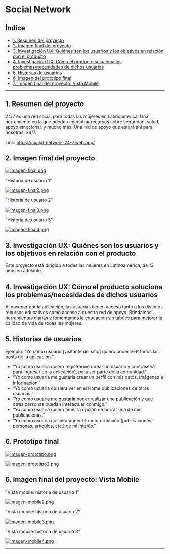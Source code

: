 # Social Network

## Índice

* [1. Resumen del proyecto](#2-resumen-del-proyecto)
* [2. Imagen final del proyecto](#2-imagen-final-del-proyecto)
* [3. Investigación UX: Quiénes son los usuarios y los objetivos en relación con el producto](#2-investigación-ux-quiénes-son-los-usuarios-y-los-objetivos-en-relación-con-el-producto)
* [4. Investigación UX: Cómo el producto soluciona los problemas/necesidades de dichos usuarios](#4-investigación-ux-cómo-el-producto-soluciona-los-problemasnecesidades-de-dichos-usuarios)
* [5. Historias de usuarios](#5-historias-de-usuarios)
* [6. Imagen del prototipo final](#6-imagen-del-prototipo-final)
* [7. Imagen final del proyecto: Vista Mobile](#7-imagen-final-del-proyecto-vista-mobile)


***

## 1. Resumen del proyecto

24/7 es una red social para todas las mujeres en Latinoamérica. Una herramiento en la que pueden encontrar recursos sobre seguridad, salud, apoyo emocional, y mucho más. Una red de apoyo que estará ahí para nosotras, 24/7.

Link: https://social-network-24-7.web.app/



## 2. Imagen final del proyecto
[![imagen-final.png](https://i.postimg.cc/2jG7RqGQ/imagen-final.png)](https://postimg.cc/py9FKLgr)

"Historia de usuario 1"

[![imagen-final2.png](https://i.postimg.cc/1tCXMZ0q/imagen-final2.png)](https://postimg.cc/mz9T2J5L)

"Historia de usuario 2"

[![imagen-final3.png](https://i.postimg.cc/KcCBynLg/imagen-final3.png)](https://postimg.cc/4nbm6HWJ)

"Historia de usuario 3"

[![imagen-final4.png](https://i.postimg.cc/9MR0xnLg/imagen-final4.png)](https://postimg.cc/9R2c0J5y)


## 3. Investigación UX: Quiénes son los usuarios y los objetivos en relación con el producto

Este proyecto está dirigido a todas las mujeres en Latinoamérica, de 13 años en adelante.

## 4. Investigación UX: Cómo el producto soluciona los problemas/necesidades de dichos usuarios

Al navegar por la aplicación, las usuarias tienen acceso tanto a los distintos recursos educativos como acceso a nuestra red de apoyo. Brindamos herramientas diarias y fomentamos la educación sin tabúes para mejorar la calidad de vida de todas las mujeres.

## 5. Historias de usuarios

Ejemplo: “Yo como usuario [visitante del sitio] quiero poder VER todos lxs posts de la aplicación.”

- “Yo como usuaria quiero registrarme (crear un usuario y contraseña para ingresar en la aplicación), para ser parte de la comunidad.”
- “Yo como usuaria me gustaría crear un perfil con mis datos, imágenes e información.”
- “Yo como usuaria quisiera ver en el Home publicaciones de otras usuarias.”
- “Yo como usuaria me gustaría poder realizar una publicación y que otras personas puedan interactuar conmigo.”
- “Yo como usuaria quiero tener la opción de borrar una de mis publicaciones.”
- “Yo como usuaria quisiera poder filtrar información (publicaciones, personas, artículos, etc.) de mi interés.”


## 6. Prototipo final

[![imagen-prototipo.png](https://i.postimg.cc/jSMjRb9k/imagen-prototipo.png)](https://postimg.cc/cv8WcVdQ)

[![imagen-prototipo2.png](https://i.postimg.cc/BQgSC3qQ/imagen-prototipo2.png)](https://postimg.cc/KR1hZdkd)


## 6. Imagen final del proyecto: Vista Mobile

"Vista mobile: historia de usuario 1"

[![imagen-mobile2.png](https://i.postimg.cc/zGMDMk4y/imagen-mobile2.png)](https://postimg.cc/ts3HnFqb)

"Vista mobile: historia de usuario 2"

[![imagen-mobile3.png](https://i.postimg.cc/wvzz842j/imagen-mobile3.png)](https://postimg.cc/v10k5zCJ)

"Vista mobile: historia de usuario 3"

[![imagen-mobile4.png](https://i.postimg.cc/HsRf1Ps1/imagen-mobile4.png)](https://postimg.cc/9rPxGb7L)

***
